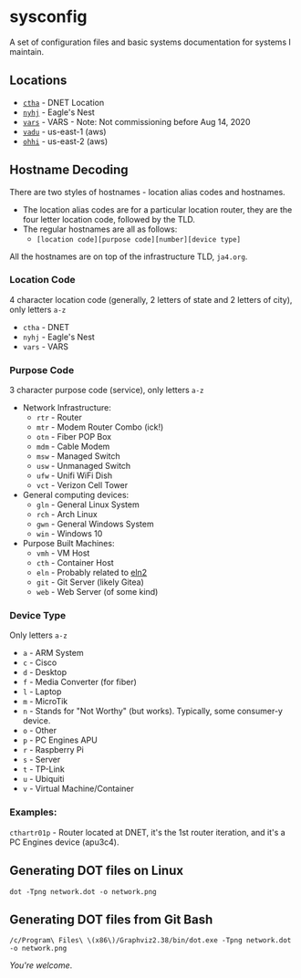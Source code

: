 # sysconfig

A set of configuration files and basic systems documentation for systems I maintain.

## Locations

* [`ctha`](ctha/README.md) - DNET Location
* [`nyhj`](nyhj/README.md) - Eagle's Nest
* [`vars`](vars/README.md) - VARS - Note: Not commissioning before Aug 14, 2020
* [`vadu`](vadu/README.md) - us-east-1 (aws)
* [`ohhi`](ohhi/README.md) - us-east-2 (aws)

## Hostname Decoding

There are two styles of hostnames - location alias codes and hostnames.

* The location alias codes are for a particular location router, they are the four letter location code, followed by the TLD.
* The regular hostnames are all as follows:
    * `[location code][purpose code][number][device type]`

All the hostnames are on top of the infrastructure TLD, `ja4.org`.

### Location Code

4 character location code (generally, 2 letters of state and 2 letters of city), only letters `a-z`

* `ctha` - DNET
* `nyhj` - Eagle's Nest
* `vars` - VARS

### Purpose Code

3 character purpose code (service), only letters `a-z`

* Network Infrastructure:
    * `rtr` - Router
    * `mtr` - Modem Router Combo (ick!)
    * `otn` - Fiber POP Box
    * `mdm` - Cable Modem
    * `msw` - Managed Switch
    * `usw` - Unmanaged Switch
    * `ufw` - Unifi WiFi Dish
    * `vct` - Verizon Cell Tower
* General computing devices:
    * `gln` - General Linux System
    * `rch` - Arch Linux
    * `gwn` - General Windows System
    * `win` - Windows 10
* Purpose Built Machines:
    * `vmh` - VM Host
    * `cth` - Container Host
    * `eln` - Probably related to [eln2](https://eln2.org)
    * `git` - Git Server (likely Gitea)
    * `web` - Web Server (of some kind)

### Device Type

Only letters `a-z`

* `a` - ARM System
* `c` - Cisco
* `d` - Desktop
* `f` - Media Converter (for fiber)
* `l` - Laptop
* `m` - MicroTik
* `n` - Stands for "Not Worthy" (but works). Typically, some consumer-y device.
* `o` - Other
* `p` - PC Engines APU
* `r` - Raspberry Pi
* `s` - Server
* `t` - TP-Link
* `u` - Ubiquiti
* `v` - Virtual Machine/Container

### Examples:

`cthartr01p` - Router located at DNET, it's the 1st router iteration, and it's a PC Engines device (apu3c4).

## Generating DOT files on Linux

```shell script
dot -Tpng network.dot -o network.png
```

## Generating DOT files from Git Bash

```shell script
/c/Program\ Files\ \(x86\)/Graphviz2.38/bin/dot.exe -Tpng network.dot -o network.png
```

*You're welcome*.
